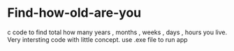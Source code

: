 # Find-how-old-are-you
c code to find total how many years , months , weeks , days , hours you live.
Very intersting code with little concept.
use .exe file to run app
